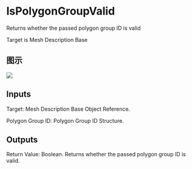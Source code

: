 # IsPolygonGroupValid

Returns whether the passed polygon group ID is valid

Target is Mesh Description Base

## 图示

![]($-20221218-20044165.png)

## Inputs

Target: Mesh Description Base Object Reference.

Polygon Group ID: Polygon Group ID Structure.  

## Outputs

Return Value: Boolean. Returns whether the passed polygon group ID is valid.


